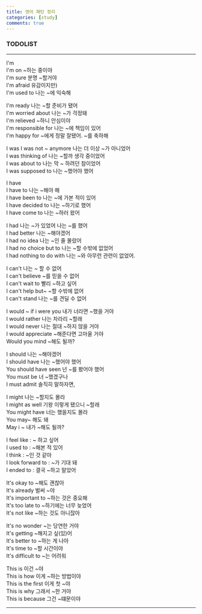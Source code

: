 ```yaml
---
title: 영어 패턴 정리
categories: [study]
comments: true
---
```


### TODOLIST

***

I'm <br>
I'm on ~하는 중이야<br>
I'm sure 분명 ~할거야<br>
I'm afraid 유감이지만) <br>
I'm used to 나는 ~에 익숙해<br>

I'm ready 나는 ~할 준비가 됐어<br>
I'm worried about 나는 ~가 걱정돼<br>
I'm relieved ~하니 안심이야<br>
I'm responsible for 나는 ~에 책임이 있어<br>
I'm happy for ~에게 정말 잘됐어. ~를 축하해<br>

I was
I was not ~ anymore 나는 더 이상 ~가 아니었어<br>
I was thinking of 나는 ~할까 생각 중이었어<br>
I was about to 나는 막 ~ 하려던 참이었어<br>
I was supposed to 나는 ~했어야 했어<br>

I have <br>
I have to 나는 ~해야 해<br>
I have been to 나는 ~에 가본 적이 있어<br>
I have decided to 나는 ~하기로 했어<br>
I have come to 나는 ~하러 왔어<br>

I had 나는 ~가 있었어 나는 ~를 했어<br>
I had better 나는 ~해야겠어<br>
I had no idea 나는 ~인 줄 몰랐어<br>
I had no choice but to 나는 ~할 수밖에 없었어<br>
I had nothing to do with 나는 ~와 아무런 관련이 없었어.<br>

I can't 나는 ~ 할 수 없어<br>
I can't believe ~를 믿을 수 없어<br>
I can't wait to 빨리 ~하고 싶어<br>
I can't help but~ ~할 수밖에 없어<br>
I can't stand 나는 ~를 견딜 수 없어<br>

I would ~ if i were you 내가 너라면 ~했을 거야<br>
I would rather 나는 차라리 ~할래<br>
I would never 나는 절대 ~하지 않을 거야<br>
I would appreciate ~해준다면 고마울 거야<br>
Would you mind ~해도 될까?<br>

I should 나는 ~해야겠어<br>
I should have 나는 ~했어야 했어<br>
You should have seen 넌 ~를 봤어야 했어<br>
You must be 너 ~했겠구나<br>
I must admit 솔직히 말하자면,<br>

I might 나는 ~할지도 몰라<br>
I might as well  기왕 이렇게 됐으니 ~할래<br>
You might have 너는 했을지도 몰라<br>
You may~ 해도 돼<br>
May i ~ 내가 ~해도 될까?<br>

I feel like : ~ 하고 싶어 <br>
I used to : ~해본 적 있어 <br>
I think : ~인 것 같아 <br>
I look forward to : ~가 기대 돼 <br>
I ended to : 결국 ~하고 말았어 <br>

It's okay to ~해도 괜찮아 <br>
It's already 벌써 ~야 <br>
It's important to ~하는 것은 중요해 <br>
It's too late to ~하기에는 너무 늦었어 <br>
It's not like ~하는 것도 아니잖아 <br>

It's no wonder ~는 당연한 거야<br>
It's getting  ~해지고 싶(있)어<br>
It's better to  ~하는 게 나아<br>
It's time to  ~할 시간이야<br>
It's difficult to ~는 어려워<br>

This is 이건 ~야 <br>
This is how 이게 ~하는 방법이야 <br>
This is the first 이게 첫 ~야 <br>
This is why 그래서 ~한 거야 <br>
This is because 그건 ~떄문이야 <br>


***